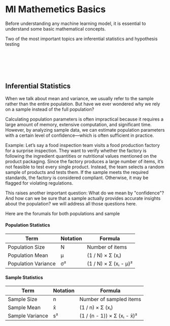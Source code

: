 # Ml Mathemetics Basics

Before understanding any machine learning model, it is essential to understand some basic mathematical concepts.

Two of the most important topics are inferential statistics and hypothesis testing


<br><br>
<br><br>
## Inferential Statistics 

When we talk about mean and variance, we usually refer to the sample rather than the entire population. But have we ever wondered why we rely on a sample instead of the full population?

Calculating population parameters is often impractical because it requires a large amount of memory, extensive computation, and significant time. However, by analyzing sample data, we can estimate population parameters with a certain level of confidence—which is often sufficient in practice.



Example:
Let’s say a food inspection team visits a food production factory for a surprise inspection. They want to verify whether the factory is following the ingredient quantities or nutritional values mentioned on the product packaging. Since the factory produces a large number of items, it’s not feasible to test every single product. Instead, the team selects a random sample of products and tests them.
If the sample meets the required standards, the factory is considered compliant. Otherwise, it may be flagged for violating regulations.

This raises another important question: What do we mean by "confidence"? And how can we be sure that a sample actually provides accurate insights about the population?
we will address all those questions here.



Here are the forumals for both populations and sample


#### **Population Statistics**



| Term                | Notation | Formula                        |
|---------------------|----------|--------------------------------|
| Population Size     | N        | Number of items                |
| Population Mean     | μ        | (1 / N) × Σ (xᵢ)               |
| Population Variance | σ²       | (1 / N) × Σ (xᵢ - μ)²          |



#### **Sample Statistics**


| Term              | Notation | Formula                            |
|-------------------|----------|-------------------------------------|
| Sample Size       | n        | Number of sampled items             |
| Sample Mean       | x̄        | (1 / n) × Σ (xᵢ)                    |
| Sample Variance   | s²       | (1 / (n - 1)) × Σ (xᵢ - x̄)²        |



